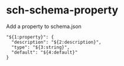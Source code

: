 # sch-schema-property

Add a property to schema.json

```
"${1:property}": {
  "description": "${2:description}",
  "type": "${3:string}",
  "default": "${4:default}"
}
```
